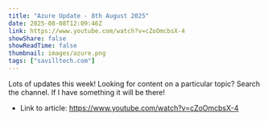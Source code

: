 ```yaml
---
title: "Azure Update - 8th August 2025"
date: 2025-08-08T12:09:46Z
link: https://www.youtube.com/watch?v=cZoOmcbsX-4
showShare: false
showReadTime: false
thumbnail: images/azure.png
tags: ["savilltech.com"]
---
```

Lots of updates this week! Looking for content on a particular topic? Search the channel. If I have something it will be there!

- Link to article: https://www.youtube.com/watch?v=cZoOmcbsX-4
